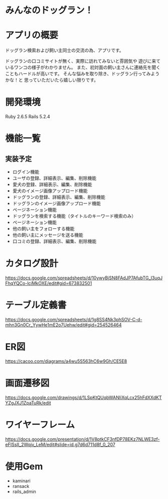 # みんなのドッグラン！
# アプリの概要
ドッグラン検索および飼い主同士の交流の為、アプリです。

ドッグランの口コミサイトが無く、実際に訪れてみないと雰囲気や
遊びに来ているワンコの様子がわかりません。
また、初対面の飼い主さんに連絡先を聞くこともハードルが高いです。
そんな悩みを取り除き、ドッグラン行ってみようかな！と
思っていただいたら嬉しい限りです。


# 開発環境
Ruby 2.6.5
Rails 5.2.4

# 機能一覧
## 実装予定
* ログイン機能    
* ユーザの登録、詳細表示、編集、削除機能  
* 愛犬の登録、詳細表示、編集、削除機能  
* 愛犬のイメージ画像アップロード機能  
* ドッグランの登録、詳細表示、編集、削除機能  
* ドッグランのイメージ画像アップロード機能
* ページネーション機能  
* ドッグランを検索する機能（タイトルのキーワード検索のみ）       
* ページネーション機能  
* 他の飼い主をフォローする機能 
* 他の飼い主にメッセージを送る機能
* 口コミの登録、詳細表示、編集、削除機能 
  
# カタログ設計
https://docs.google.com/spreadsheets/d/10ywyBjSN8FAdJP7AfubTG_l3uqJFhqYQCo-lciMkOXE/edit#gid=673832501

# テーブル定義書
https://docs.google.com/spreadsheets/d/1g8SS4Nk3phSOV-C-d-mhn3Gn0Cr_YywHe1mE2o7Uehw/edit#gid=254526464

# ER図
https://cacoo.com/diagrams/a4wu5S563hC6w9Gh/CE5E8

# 画面遷移図
https://docs.google.com/drawings/d/1LSpKtQUqbWANIiXqLcx25hFdXXdKTYZgJXJ1ZpaTuRk/edit

# ワイヤーフレーム
https://docs.google.com/presentation/d/1V8ptkCF3nfDP78EKz7NLWE3zf-eFISsII_2Wqjv_LeM/edit#slide=id.g7d6d711d8f_0_207

# 使用Gem
* kaminari
* ransack
* rails_admin
